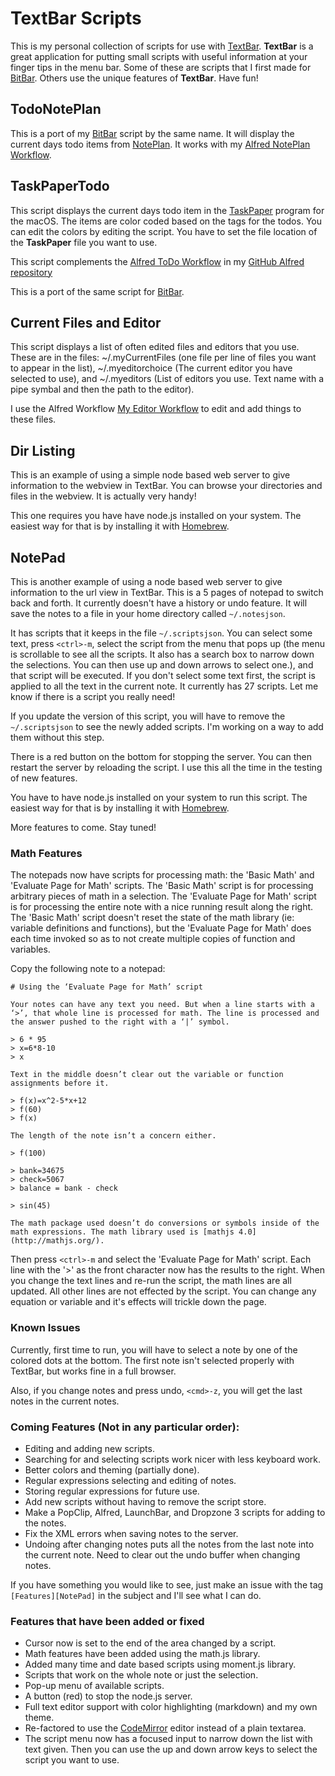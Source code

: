 # TextBar Scripts

This is my personal collection of scripts for use with [TextBar](http://richsomerfield.com/apps/textbar/). **TextBar** is a great application for putting small scripts with useful information at your finger tips in the menu bar. Some of these are scripts that I first made for [BitBar](https://getbitbar.com/). Others use the unique features of **TextBar**. Have fun!

## TodoNotePlan

This is a port of my [BitBar](https://getbitbar.com/) script by the same name. It will display the current days todo items from [NotePlan](https://noteplan.co/). It works with my [Alfred NotePlan Workflow](https://github.com/raguay/MyAlfred/blob/master/Alfred%203/NotePlanWorkflow.alfredworkflow).

## TaskPaperTodo

This script displays the current days todo item in the [TaskPaper](https://www.taskpaper.com/) program for the macOS. The items are color coded based on the tags for the todos. You can edit the colors by editing the script. You have to set the file location of the **TaskPaper** file you want to use.

This script complements the [Alfred ToDo Workflow](https://github.com/raguay/MyAlfred/blob/master/Alfred%203/TodoWorkflow.alfredworkflow) in my [GitHub Alfred repository](https://github.com/raguay/MyAlfred)

This is a port of the same script for [BitBar](https://getbitbar.com/).

## Current Files and Editor

This script displays a list of often edited files and editors that you use. These are in the files: ~/.myCurrentFiles (one file per line of files you want to appear in the list), ~/.myeditorchoice (The current editor you have selected to use), and ~/.myeditors (List of editors you use. Text name with a pipe symbal and then the path to the editor).

I use the Alfred Workflow [My Editor Workflow](https://github.com/raguay/MyAlfred/blob/master/Alfred%203/My%20Editor%20Workflow.alfredworkflow) to edit and add things to these files.

## Dir Listing

This is an example of using a simple node based web server to give information to the webview in TextBar. You can browse your directories and files in the webview. It is actually very handy!

This one requires you have have node.js installed on your system. The easiest way for that is by installing it with [Homebrew](http://brew.sh).

## NotePad

This is another example of using a node based web server to give information to the url view in TextBar. This is a 5 pages of notepad to switch back and forth. It currently doesn't have a history or undo feature. It will save the notes to a file in your home directory called `~/.notesjson`. 

It has scripts that it keeps in the file `~/.scriptsjson`. You can select some text, press `<ctrl>-m`, select the script from the menu that pops up (the menu is scrollable to see all the scripts. It also has a search box to narrow down the selections. You can then use up and down arrows to select one.), and that script will be executed. If you don't select some text first, the script is applied to all the text in the current note. It currently has 27 scripts. Let me know if there is a script you really need!

If you update the version of this script, you will have to remove the `~/.scriptsjson` to see the newly added scripts. I'm working on a way to add them without this step.

There is a red button on the bottom for stopping the server. You can then restart the server by reloading the script. I use this all the time in the testing of new features.

You have to have node.js installed on your system to run this script. The easiest way for that is by installing it with [Homebrew](http://brew.sh).

More features to come. Stay tuned!

### Math Features

The notepads now have scripts for processing math: the 'Basic Math' and 'Evaluate Page for Math' scripts. The 'Basic Math' script is for processing arbitrary pieces of math in a selection. The 'Evaluate Page for Math' script is for processing the entire note with a nice running result along the right. The 'Basic Math' script doesn't reset the state of the math library (ie: variable definitions and functions), but the 'Evaluate Page for Math' does each time invoked so as to not create multiple copies of function and variables.

Copy the following note to a notepad:

```
# Using the ‘Evaluate Page for Math’ script

Your notes can have any text you need. But when a line starts with a ‘>’, that whole line is processed for math. The line is processed and the answer pushed to the right with a ‘|’ symbol.

> 6 * 95
> x=6*8-10
> x

Text in the middle doesn’t clear out the variable or function assignments before it.

> f(x)=x^2-5*x+12
> f(60)
> f(x)

The length of the note isn’t a concern either.

> f(100)

> bank=34675
> check=5067
> balance = bank - check

> sin(45)

The math package used doesn’t do conversions or symbols inside of the math expressions. The math library used is [mathjs 4.0](http://mathjs.org/).
```

Then press `<ctrl>-m` and select the 'Evaluate Page for Math' script. Each line with the '>' as the front character now has the results to the right. When you change the text lines and re-run the script, the math lines are all updated. All other lines are not effected by the script. You can change any equation or variable and it's effects will trickle down the page.

### Known Issues

Currently, first time to run, you will have to select a note by one of the colored dots at the bottom. The first note isn't selected properly with TextBar, but works fine in a full browser.

Also, if you change notes and press undo, `<cmd>-z`, you will get the last notes in the current notes.

### Coming Features (Not in any particular order):

- Editing and adding new scripts.
- Searching for and selecting scripts work nicer with less keyboard work.
- Better colors and theming (partially done).
- Regular expressions selecting and editing of notes.
- Storing regular expressions for future use.
- Add new scripts without having to remove the script store.
- Make a PopClip, Alfred, LaunchBar, and Dropzone 3 scripts for adding to the notes.
- Fix the XML errors when saving notes to the server.
- Undoing after changing notes puts all the notes from the last note into the current note. Need to clear out the undo buffer when changing notes.

If you have something you would like to see, just make an issue with the tag `[Features][NotePad]` in the subject and I'll see what I can do.

### Features that have been added or fixed

- Cursor now is set to the end of the area changed by a script.
- Math features have been added using the math.js library.
- Added many time and date based scripts using moment.js library.
- Scripts that work on the whole note or just the selection.
- Pop-up menu of available scripts.
- A button (red) to stop the node.js server.
- Full text editor support with color highlighting (markdown) and my own theme.
- Re-factored to use the [CodeMirror](https://codemirror.net) editor instead of a plain textarea.
- The script menu now has a focused input to narrow down the list with text given. Then you can use the up and down arrow keys to select the script you want to use.
